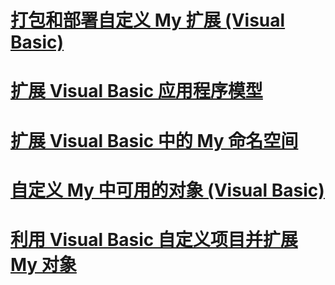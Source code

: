 # [打包和部署自定义 My 扩展 (Visual Basic)](packaging-and-deploying-custom-my-extensions.md)
# [扩展 Visual Basic 应用程序模型](extending-the-visual-basic-application-model.md)
# [扩展 Visual Basic 中的 My 命名空间](extending-the-my-namespace.md)
# [自定义 My 中可用的对象 (Visual Basic)](customizing-which-objects-are-available-in-my.md)
# [利用 Visual Basic 自定义项目并扩展 My 对象](customizing-projects-and-extending-my.md)
